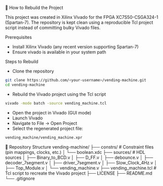 🔧 How to Rebuild the Project

This project was created in Xilinx Vivado for the FPGA XC7S50-CSGA324-1 (Spartan-7).
The repository is kept clean using a reproducible Tcl project script instead of committing bulky Vivado files.

Prerequisites
- Install Xilinx Vivado (any recent version supporting Spartan-7)
- Ensure vivado is available in your system path

Steps to Rebuild

- Clone the repository

```bash
git clone https://github.com/<your-username>/vending-machine.git
cd vending-machine
```

- Rebuild the Vivado project using the Tcl script
```bash
vivado -mode batch -source vending_machine.tcl
```

- Open the project in Vivado (GUI mode)
- Launch Vivado
- Navigate to File → Open Project
- Select the regenerated project file:
```bash
vending_machine/vending_machine.xpr
```

📂 Repository Structure
vending-machine/
├── constrs/               # Constraint files (pin mappings, clocks, etc.)
│   └── boolean.xdc
├── sources/               # HDL sources
│   ├── Binary_to_BCD.v
│   ├── D_FF.v
│   ├── debounce.v
│   ├── decoder_7segment.v
│   ├── driver_7segment.v
│   ├── Slow_Clock_4Hz.v
│   ├── Top_Module.v
│   └── vending_machine.v
├── vending_machine.tcl    # Tcl script to recreate the Vivado project
├── LICENSE
├── README.md
└── .gitignore


